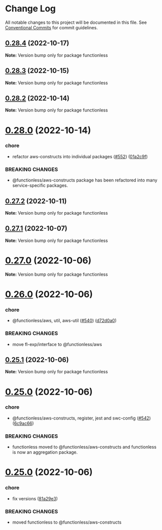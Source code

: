 # Change Log

All notable changes to this project will be documented in this file.
See [Conventional Commits](https://conventionalcommits.org) for commit guidelines.

## [0.28.4](https://github.com/functionless/functionless/compare/v0.28.3...v0.28.4) (2022-10-17)

**Note:** Version bump only for package functionless

## [0.28.3](https://github.com/functionless/functionless/compare/v0.28.2...v0.28.3) (2022-10-15)

**Note:** Version bump only for package functionless

## [0.28.2](https://github.com/functionless/functionless/compare/v0.28.1...v0.28.2) (2022-10-14)

**Note:** Version bump only for package functionless

# [0.28.0](https://github.com/functionless/functionless/compare/v0.27.4...v0.28.0) (2022-10-14)

### chore

- refactor aws-constructs into individual packages ([#552](https://github.com/functionless/functionless/issues/552)) ([01a2c9f](https://github.com/functionless/functionless/commit/01a2c9ff714e811f679ab25d9d62722e535eaf6b))

### BREAKING CHANGES

- @functionless/aws-constructs package has been refactored into many service-specific packages.

## [0.27.2](https://github.com/functionless/functionless/compare/v0.27.1...v0.27.2) (2022-10-11)

**Note:** Version bump only for package functionless

## [0.27.1](https://github.com/functionless/functionless/compare/v0.27.0...v0.27.1) (2022-10-07)

**Note:** Version bump only for package functionless

# [0.27.0](https://github.com/functionless/functionless/compare/v0.26.0...v0.27.0) (2022-10-06)

**Note:** Version bump only for package functionless

# [0.26.0](https://github.com/functionless/functionless/compare/v0.25.1...v0.26.0) (2022-10-06)

### chore

- @functionless/aws, util, aws-util ([#540](https://github.com/functionless/functionless/issues/540)) ([d72d0a0](https://github.com/functionless/functionless/commit/d72d0a0c2c9e5b004bad170b022f268510ebb637))

### BREAKING CHANGES

- move fl-exp/interface to @functionless/aws

## [0.25.1](https://github.com/functionless/functionless/compare/v0.25.0...v0.25.1) (2022-10-06)

**Note:** Version bump only for package functionless

# [0.25.0](https://github.com/functionless/functionless/compare/v0.24.6...v0.25.0) (2022-10-06)

### chore

- @functionless/aws-constructs, register, jest and swc-config ([#542](https://github.com/functionless/functionless/issues/542)) ([6c9ac66](https://github.com/functionless/functionless/commit/6c9ac66b7ef6674f7666be918f1e7f04146827c3))

### BREAKING CHANGES

- functionless moved to @functionless/aws-constructs and functionless is now an aggregation package.

# [0.25.0](https://github.com/sam-goodwin/functionless/compare/v0.24.6...v0.25.0) (2022-10-06)

### chore

- fix versions ([81a29e3](https://github.com/sam-goodwin/functionless/commit/81a29e3d00d6378dff569713b2402240bc87224d))

### BREAKING CHANGES

- moved functionless to @functionless/aws-constructs
